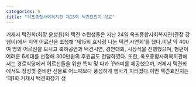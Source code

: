 ```yaml
---
categories: h
title: "옥포종합사회복지관 제15회 택견효잔치 성료"
---
```

거제시 택견회(회장 윤성원)와 택견 수련생들은 지난 24일 옥포종합사회복지관(관장 강행이)에서 지역 어르신을 초청해 ‘제15회 효사랑 나눔 택견 시연회’를 했다.이날 약 400여 명의 어르신을 모시고 축하공연과 택견시연, 경연대회, 시상식을 진행했으며, 형편이 어려운 6세대를 선정해 300만원의 후원금도 전달하였다. 또한, 옥포종합사회복지관에서는 경로식당에서 어르신들을 위한 특식 및 다과 꾸러미를 제공했으며, 거제시 택견회에서도 정성껏 준비한 선물로 어느때보다 풍성하게 행사가 치러졌다.이번 택견효잔치는 ‘제1회 거제시 택견회장기 생